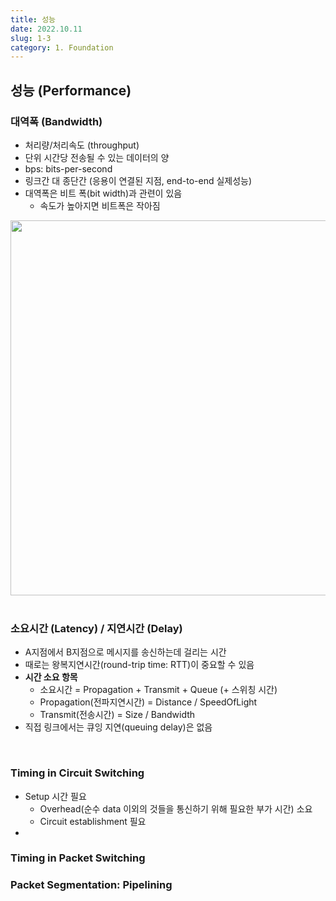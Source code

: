 ```yaml
---
title: 성능
date: 2022.10.11
slug: 1-3
category: 1. Foundation
---
```


## 성능 (Performance)
### 대역폭 (Bandwidth)
- 처리량/처리속도 (throughput)
- 단위 시간당 전송될 수 있는 데이터의 양
- bps: bits-per-second
- 링크간 대 종단간 (응용이 연결된 지점, end-to-end 실제성능)
- 대역폭은 비트 폭(bit width)과 관련이 있음
    - 속도가 높아지면 비트폭은 작아짐
<center>
<img src="/computer-network/1-3/01.jpg"  width="600">
</center>
</br>

### 소요시간 (Latency) / 지연시간 (Delay)
- A지점에서 B지점으로 메시지를 송신하는데 걸리는 시간
- 때로는 왕복지연시간(round-trip time: RTT)이 중요할 수 있음
- **시간 소요 항목**
    - 소요시간 = Propagation + Transmit + Queue (+ 스위칭 시간)
    - Propagation(전파지연시간) = Distance / SpeedOfLight
    - Transmit(전송시간) = Size / Bandwidth
- 직접 링크에서는 큐잉 지연(queuing delay)은 없음
</br>

### Timing in Circuit Switching
- Setup 시간 필요
    - Overhead(순수 data 이외의 것들을 통신하기 위해 필요한 부가 시간) 소요
    - Circuit establishment 필요
- 
### Timing in Packet Switching
### Packet Segmentation: Pipelining